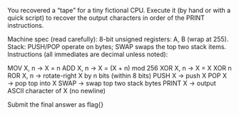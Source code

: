 You recovered a “tape” for a tiny fictional CPU. Execute it (by hand or with a quick script) to recover the output characters in order of the PRINT instructions.

Machine spec (read carefully):
8-bit unsigned registers: A, B (wrap at 255).
Stack: PUSH/POP operate on bytes; SWAP swaps the top two stack items.
Instructions (all immediates are decimal unless noted):

MOV X, n → X = n
ADD X, n → X = (X + n) mod 256
XOR X, n → X = X XOR n
ROR X, n → rotate-right X by n bits (within 8 bits)
PUSH X → push X
POP X → pop top into X
SWAP → swap top two stack bytes
PRINT X → output ASCII character of X (no newline)

Submit the final answer as
flag{<all printed characters concatenated>}
